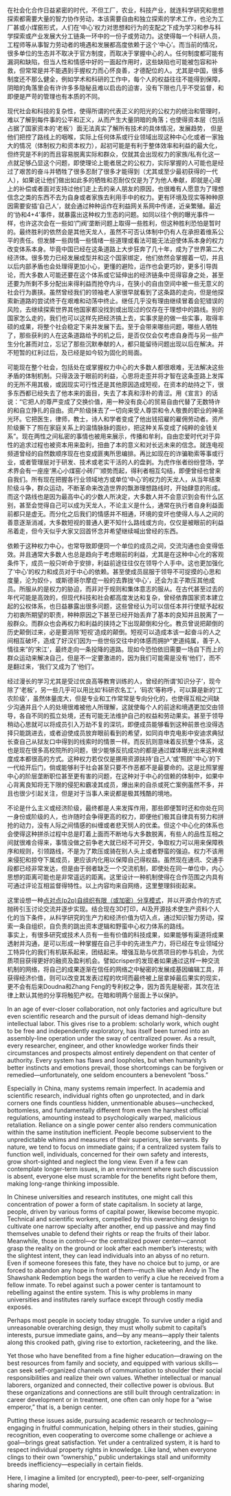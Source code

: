 在社会化合作日益紧密的时代，不但工厂，农业，科技产业，就连科学研究和思想探索都需要大量的智力协作劳动，本该需要自由和独立探索的学术工作，也沦为工厂甚或小煤窑形式，人们在‘中心’权力对思想和行为的支配之下成为学习和参与科学探索或产业发展大分工链条一环中的一份子或劳动力。这使得每一个科研人员，工程师等从事智力劳动者的境遇和发展都高度依赖于这个‘中心’。而当前的情况，很多单位的生态并不取决于官方制度，而取决于掌握中心的人。任何制度都可能有漏洞和缺陷，但当人性和情感中好的一面起作用时，这些缺陷也可能被包容和补救，但常常是并不能遇到手握权力而心怀良善，才德配位的人。尤其是中国，很多制度还不那么健全，例如学术和科研的工作中，每个人的权益往往不能得到保障，阴暗的角落里会有许许多多隐秘且难以启齿的迫害，没有下限也几乎不受监督，和即便是严苛的管理也有本质的不同。

现代社会和科技的复杂性，使得所谓的代表正义的阳光的公权力的统治和管理时，难以了解到每件事的公平和正义，从而产生大量阴暗的角落；也使得资本层（包括占据了国家资本的‘老板’）面无法真实了解所有技术的具体情况，发展趋势， 但是他们把控了路线上的咽喉，实际上任何体系或行业领域出现这种中心化或者一家独大的情况（体制权力和资本权力），起初可能是有利于整体效率和利益的最大化，但终究是不利的而且容易脱离实际和群众，仅就其会出现权力的家族/私有化这一点就足够凸显这个问题，即使理论上能者居之的公权力，实际掌握的人可能也是经过了艰苦的奋斗并牺牲了很多忍耐了很多才能得到（尤其或至少最初获得的一代人），如果说让他们做出如此多的牺牲和忍耐仅仅是为了为他人奉献，即就是心理上的补偿或者面对支持过他们走上去的亲人朋友的原因，也很难有人愿意为了理想信念之类的东西不去为自身或者家族去利用手中的权力。更有环境及现实等种种原因需要安插‘自己人’，就会通过种种运作在利益网关系网中传递，近亲繁殖。最近的‘协和4+4’事件，就暴露出这种权力生态的问题。如同以往个例的曝光事件一样，也许这次会在一些如‘门阀’垄断问题上取得一些胜利，但这种胜利恐怕是暂时的。最终胜利的依然会是其他天龙人，虽然不可否认体制中仍有人在承担着维系公平的责任。但发酵一些舆情一些情绪一些道理或看法可能无法迫使体系本身的权力改变体系本身。毕竟中国已经在这条道路上大步狂奔了几十年，成为了世界第二大经济体。很多势力已经发展成型并和这个国家绑定，他们依然会掌握着一切，并且以后内部矛盾也会处理得更加小心，更懂的避险，运作也会更巧妙，更多引导舆论，而大多数人可能还要在这个体系或它延伸出的经济链条中觅得容身之处，甚至还要为所剩不多分配出来得利益而抢夺内斗，在狭小的自由空间中被一些无意义的社会行为裹挟。虽然曾经我们的领袖老人家很早就看到了这条路的走向，但是他探索新道路的尝试终于在艰难和动荡中终止。继任几乎没有理由继续冒着会犯错误的风险，去继续探索世界其他国家都没找到或出现过的仅存在于理想中的路线。别的国家怎么走的，我们也可以这样先把经济搞上去，实事求是的做一些实事，取得丰硕的成果，将整个社会稳定下来并发展下去。至于会带来哪些问题，哪些人牺牲了，那些获利的人在这条道路给予的机之后，是否仅仅会仅考虑自身而与另一些产生分化甚而对立，忘记了那些沉默奉献的人，都只能留待问题出现以后在解决。并不短暂的红利过后，及已经是如今较为固化的局面。

可能现在整个社会，包括处在或掌握权力中心的大多数人都很艰难，无法解决这些矛盾的体制机制。只得汲汲于眼前的利益，心思将走歪并将才智在这条歪路上发挥的无所不用其极，或因现实可行性还是其他原因造成短视，在资本的劫持之下，很多东西都已经失去了他本来的面目，失去了本真和淳朴的青涩。用《宣言》的话说：“它把人的尊严变成了交换价值，用一种没有良心的贸易自由代替了无数特许的和自立挣扎的自由。资产阶级抹去了一切向来受人尊崇和令人敬畏的职业的神圣光环。它把医生，律师，教士，诗人和学者变成了他出钱招雇的雇佣劳动者。资产阶级撕下了照在家庭关系上的温情脉脉的面纱，把这种关系变成了纯粹的金钱关系”。现在两性之间私密的事情也被用来展示，传播和牟利，自由恋爱时代对于异性的追求过程也被资本用来盈利，扭曲了本的意义和对长远未来的信念。就连电视频道曾经的自然数顺序现在也变成匪夷所思编排。再比如现在的诈骗勒索等事或行业，或者管理层对于研发、技术或老实干活的人的盘剥。为虎作伥者纷纷登场，学术界会有一座座‘黑心小煤窑小砖厂’顺势而起，得利者相互勾结，即便曾经也曾来自我们。所有现在把握各行业领域地方或单位‘中心’的权力的天龙人，从当年结束阶级斗争，群众运动，不断革命来改造世界的飘渺理想路线时，开始肆意的形成。而这个路线也是因为最高中心的少数人所决定，大多数人并不会意识到会有什么区别，甚至会觉得自己可以成为天龙人，不论主义是什么，通常在执行者自身利益面前都只是虚无。而分化之后我们的情感并不相通，环境的变坏也使得人与人之间的善意逐渐消减，大多数短视的普通人更不知什么路线或方向，仅仅是被眼前的利益吊着走，但今天似乎大家又回首怀念并希望继续喊出曾经的东西。

依赖于这种权力中心，也常导致即便同一个单位的成员之间，交流沟通也会变得低效。并且通常大多数人也总是趋向于考虑眼前的利益，尤其是在这种中心化的客观条件下，成员一般只听命于安排，利益前途往往仅在领导个人手中。这也更加强化了‘中心’的权力和成员对于中心的依赖。甚至使成员屈服于领导不可捉摸的心思和度量，沦为奴仆，或斯德哥尔摩症一般的去靠拢‘中心’，还会为主子欺压其他成员。所服从的是权力的胁迫，而非对于规则和集体意志的服从。在古代甚至过去的年代可能是高效的，但现代科技和社会都高度发达和复杂，曾经依靠国家资本建立起的公权体系，也日益暴露出很多问题，这些曾经认为可以信任本并行使赋予起权力初衷所期望的职责，种种原因之下甚至已经开始丢弃了基本的良知并且脱离了一般群众。而群众也会再权力和利益的挟持之下出现颠倒和分化。教员曾说把颠倒的历史颠倒过来，必是要消除‘短视’造成的颠倒。短视可以造成本该一起奋斗的人之间相互破坏，造成了好汉们因为一些世俗交往中的体感而拥护“吏道纯属，善于人情往来”的‘宋江’，最终走向一条投降的道路。现如今恐怕依旧需要一场自下而上的群众运动来解决自己，但是不一定要激进的，因为我们可能需是没有‘他们’，而不是翻过来，‘我们’又成为了‘他们’。

经过漫长的学习尤其是受过优良高等教育训练的人，曾经的所谓‘知识分子’，现今除了‘老板’，另一些几乎可以用比如‘科研农名工’，‘码农’等称呼，可以算是新的‘工农阶级’，虽然体量庞大，但是专业和工作常常是专向分化的，也使得互相之间缺少沟通并且个人的处境很难被他人所理解，这就使每个人的前途和境遇更加交由领导，各自不同的孤立处境，还有可能无法维护自己的权益和劳动果实。甚至于领导稍动心思就可以将成员引入万劫不复的深坑，即便成员能够看到这种前景也没得选择只能跳进去，或者迫使成员放弃眼前看到的希望，如同肖申克电影中安迪求典狱长查自己从狱友口中得到的线索时的情景一样。而反抗则意味着反抗整个体系，这也是现在很多高校院所的问题，很少能够反抗成功的都是通过媒体曝光出来这种难度成本都很高的方式。这种权力若仅仅是挪用资源扶持‘自己人’或‘照顾’‘中心’的下一代给开后门，倘或能够利于社会甚至只要不作恶都不是最要命的。这是比照掌握中心的阶层垄断职位甚至更有害的问题，在这种对于中心的信赖的体制中，如果中心背离良知将无下限的侵犯和霸凌其成员，爆出来的自杀或死亡案例虽然不多，并且也很少引起关注，但是对于当事人来说都是极其残酷的境地。

不论是什么主义或经济阶级，最终都是人来发挥作用，那些即便暂时还和你处在同一身份或阶级的人，也许随时会争得更高的权力，即便他们极其自律具有努力和拼抢的动力，没有人际之间情感的纠缠或者悲天悯人的优柔。但这个中心化的体系也会使得这种拼杀过程中总是盯着上面而不断地与大多数脱离，有些人的品性互相之间就很难合得来，事情没做之前争老大就已经不可开交，争取权力可以用来保障秩序和规则，引领路线，不是为了欺压或骑在别人头上或者野蛮的强迫。权力不该用来侵犯和掠夺下属成员，更应该内化用以保障自己得权益。虽然现在通讯、交通手段都已经非常发达，但是由于弱者缺乏一个交流机制，即使处在同一单位中，内心思想的距离可能也是非常遥远的距离。这里设计一种机制使得在合作范围之内具有可通过评论互相监督得特性。以上内容均来自网络，这里整理斜街起来。  

这里设想一种[点对点(p2p)自组织有限（或加密）分享模式](design.md)，并以开源合作的方式抛砖引玉讨论交流并逐步实现。结合现在3D打印，AI及开源技术使生产资料个人化的当下条件，从科学研究的生产力和经济价值为切入点，通过知识智力劳动，探索一条自组织，自负责的跳出资本逻辑和野蛮中心权力体系的路线。  
事实上，有很多研究或技术人员有一些有价值的科技成果，如果能够有渠道将成果透射并沟通，是可以形成一种掌握在自己手中的先进生产力，将已经在专业领域分工特异化的我们有机联系起来，团结起来。增强互助与优质项目的参与机会，为优质项目获得更好的融资及盈利机会。譬如crisper的发现者如果通过这样一种交流机制的网络，将自己的成果逐渐在信任的网络之中秘密的发展成基因编辑工具，并获得经济价值，则可以改变其发表过程的坎坷而最终被上层拿掉最后果实的现实，更不会有后来Doudna和Zhang Feng的专利权之争，因为首先是秘密，其次在法律上默认其他的分享将触犯产权。在暗和明两个层面上予以保护。

In an age of ever-closer collaboration, not only factories and agriculture but even scientific research and the pursuit of ideas demand high-density intellectual labor. This gives rise to a problem: scholarly work, which ought to be free and independently exploratory, has itself been turned into an assembly-line operation under the sway of centralized power. As a result, every researcher, engineer, and other knowledge worker finds their circumstances and prospects almost entirely dependent on that center of authority. Every system has flaws and loopholes, but when humanity’s better instincts and emotions prevail, those shortcomings can be forgiven or remedied—unfortunately, one seldom encounters a benevolent “boss.”

Especially in China, many systems remain imperfect. In academia and scientific research, individual rights often go unprotected, and in dark corners one finds countless hidden, unmentionable abuses—unchecked, bottomless, and fundamentally different from even the harshest official regulations, amounting instead to psychologically warped, malicious retaliation. Reliance on a single power center also renders communication within the same institution inefficient. People become subservient to the unpredictable whims and measures of their superiors, like servants. By nature, we tend to focus on immediate gains; if a centralized system fails to function well, individuals, concerned for their own safety and interests, grow short-sighted and neglect the long view. Even if a few can contemplate longer-term issues, in an environment where such discussion is absent, everyone else must scramble for the benefits right before them, making long-range thinking impossible.

In Chinese universities and research institutes, one might call this concentration of power a form of state capitalism. In society at large, people, driven by various forms of capital power, likewise become myopic. Technical and scientific workers, compelled by this overarching design to cultivate one narrow specialty after another, end up passive and may find themselves unable to defend their rights or reap the fruits of their labor. Meanwhile, those in control—or the centralized power center—cannot grasp the reality on the ground or look after each member’s interests; with the slightest intent, they can lead individuals into an abyss of no return. Even if someone foresees this fate, they have no choice but to jump, or are forced to abandon any hope in front of them—much like when Andy in The Shawshank Redemption begs the warden to verify a clue he received from a fellow inmate. To rebel against such a power center is tantamount to rebelling against the entire system. This is why problems in many universities and institutes rarely surface except through costly media exposés.

Perhaps most people in society today struggle. To survive under a rigid and unreasonable overarching design, they must wholly submit to capital’s interests, pursue immediate gains, and—by any means—apply their talents along this crooked path, giving rise to extortion, racketeering, and the like.

Yet those who have benefited from a fine higher education—drawing on the best resources from family and society, and equipped with various skills—can seek self-organized channels of communication to shoulder their social responsibilities and realize their own values. Whether intellectual or manual laborers, organized and connected, their collective power is obvious. But these organizations and connections are still built through centralization: in career development or in treatment, one often can only hope for a “wise emperor,” that is, a benign center.

Putting these issues aside, pursuing academic research or technology—engaging in fruitful communication, helping others in their studies, gaining recognition, even cooperating to overcome some challenge or achieve a goal—brings great satisfaction. Yet under a centralized system, it is hard to respect individual property rights in knowledge. Like land, when everyone clings to their own “ownership,” public undertakings stall and uniformity breeds inefficiency—especially in certain fields.

Here, I imagine a limited (or encrypted), peer-to-peer, self-organizing sharing model,
